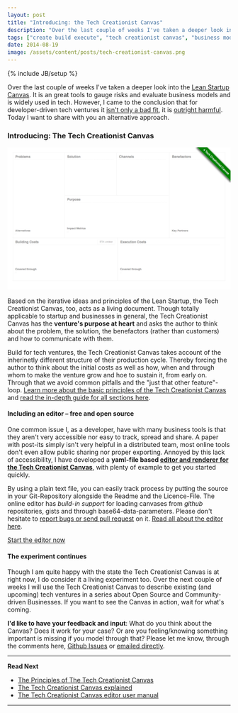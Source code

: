 ```yaml
---
layout: post
title: "Introducing: the Tech Creationist Canvas"
description: "Over the last couple of weeks I've taken a deeper look into the [Lean Startup Canvas](http://practicetrumpstheory.com/2012/02/why-lean-canvas/). It is an great tools to gauge risks and evaluate business models and is widely used in tech. However, I came to the conclusion that for developer-driven tech ventures it [isn't only a bad fit](/2014/07/21/warning-lean-startup-canvas-may-derail-your-tech-venture), it is [outright harmful](/2014/07/28/lean-startup-canvas-the-wrong-tool). Today I want to share with you an alternative approach."
tags: ["create build execute", "tech creationist canvas", "business model canvas", "cbe", "lean startup canvas", "lean startup"]
date: 2014-08-19
image: /assets/content/posts/tech-creationist-canvas.png
---
```

{% include JB/setup %}


Over the last couple of weeks I've taken a deeper look into the [Lean Startup Canvas](http://practicetrumpstheory.com/2012/02/why-lean-canvas/). It is an great tools to gauge risks and evaluate business models and is widely used in tech. However, I came to the conclusion that for developer-driven tech ventures it [isn't only a bad fit](/2014/07/21/warning-lean-startup-canvas-may-derail-your-tech-venture), it is [outright harmful](/2014/07/28/lean-startup-canvas-the-wrong-tool). Today I want to share with you an alternative approach.

### Introducing: The Tech Creationist Canvas

[![The Tech Creationist Canvas](/assets/content/posts/tech-creationist-canvas.png)](/assets/content/posts/tech-creationist-canvas.png)

Based on the iterative ideas and principles of the Lean Startup, the Tech Creationist Canvas, too, acts as a living document. Though totally applicable to startup and businesses in general, the Tech Creationist Canvas has the **venture's purpose at heart** and asks the author to think about the problem, the solution, the benefactors (rather than customers) and how to communicate with them.

Build for tech ventures, the Tech Creationist Canvas takes account of the inherinetly different structure of their production cycle. Thereby forcing the author to think about the initial costs as well as how, when and through whom to make the venture grow and hoe to sustain it, from early on. Through that we avoid common pitfalls and the "just that other feature"-loop. [Learn more about the basic principles of the Tech Creationist Canvas](/2014/08/19/tech-creationist-canvas-the-principles/) and [read the in-depth guide for all sections here](/2014/08/19/tech-creationist-canvas-explained/).

#### Including an editor – free and open source

One common issue I, as a developer, have with many business tools is that they aren't very accessible nor easy to track, spread and share. A paper with post-its simply isn't very helpful in a distributed team, most online tools don't even allow public sharing nor proper exporting. Annoyed by this lack of accessibility, I have developed a **yaml-file based [editor and renderer for the Tech Creationist Canvas](http://cavans.create-build-execute.com/)**, with plenty of example to get you started quickly.

By using a plain text file, you can easily track process by putting the source in your Git-Repository alongside the Readme and the Licence-File. The online editor has _build-in support_ for loading canvases from _github_ repositories, gists and through base64-data-parameters. Please don't hesitate to [report bugs or send pull request](https://github.com/ligthyear/tech-creationist-canvas) on it. [Read all about the editor here](/2014/08/19/the-tech-creationist-canvas-editor/).

<p class="centered">
    <a href='http://canvas.create-build-execute.com' taget="_blank" class="cta-button"> Start the editor now</a>
</p>

#### The experiment continues

Though I am quite happy with the state the Tech Creationist Canvas is at right now, I do consider it a living experiment too. Over the next couple of weeks I will use the Tech Creationist Canvas to describe existing (and upcoming) tech ventures in a series about Open Source and Community-driven Businesses. If you want to see the Canvas in action, wait for what's coming.

**I'd like to have your feedback and input**: What do you think about the Canvas? Does it work for your case? Or are you feeling/knowing something important is missing if you model through that? Please let me know, through the comments here, [Github Issues](https://github.com/ligthyear/tech-creationist-canvas/issues) or [emailed directly](mailto:ben[at]create-build-execute[dot]com).

---

**Read Next**

 - [The Principles of The Tech Creationist Canvas](/2014/08/19/tech-creationist-canvas-the-principles/)
 - [The Tech Creationist Canvas explained](/2014/08/19/tech-creationist-canvas-explained/)
 - [The Tech Creationist Canvas editor user manual](/2014/08/19/the-tech-creationist-canvas-editor/)

---




